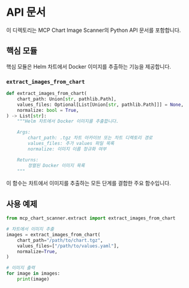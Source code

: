 # API 문서

이 디렉토리는 MCP Chart Image Scanner의 Python API 문서를 포함합니다.

## 핵심 모듈

핵심 모듈은 Helm 차트에서 Docker 이미지를 추출하는 기능을 제공합니다.

### `extract_images_from_chart`

```python
def extract_images_from_chart(
    chart_path: Union[str, pathlib.Path],
    values_files: Optional[List[Union[str, pathlib.Path]]] = None,
    normalize: bool = True,
) -> List[str]:
    """Helm 차트에서 Docker 이미지를 추출합니다.

    Args:
        chart_path: .tgz 차트 아카이브 또는 차트 디렉토리 경로
        values_files: 추가 values 파일 목록
        normalize: 이미지 이름 정규화 여부

    Returns:
        정렬된 Docker 이미지 목록
    """
```

이 함수는 차트에서 이미지를 추출하는 모든 단계를 결합한 주요 함수입니다.

## 사용 예제

```python
from mcp_chart_scanner.extract import extract_images_from_chart

# 차트에서 이미지 추출
images = extract_images_from_chart(
    chart_path="/path/to/chart.tgz",
    values_files=["/path/to/values.yaml"],
    normalize=True,
)

# 이미지 출력
for image in images:
    print(image)
```
